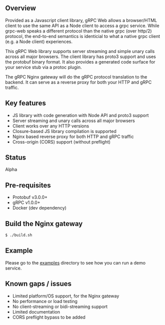 ## Overview

Provided as a Javascript client library, gRPC Web allows a browser/HTML client
to use the same API as a Node client to access a grpc service. While grpc-web
speaks a different protocol than the native grpc (over http/2) protocol, the
end-to-end semantics is identicial to what a native grpc client (e.g. a Node
client) experiences.

This gRPC Web library supports server streaming and simple unary calls across
all major browsers. The client library has proto3 support and uses the
protobuf binary format. It also provides a generated code surface for your
service stub via a protoc plugin.

The gRPC Nginx gateway will do the gRPC protocol translation to the backend.
It can serve as a reverse proxy for both your HTTP and gRPC traffic.

## Key features

* JS library with code generation with Node API and proto3 support
* Server streaming and unary calls across all major browsers
* Client works over any HTTP versions
* Closure-based JS library compilation is supported
* Nginx based reverse proxy for both HTTP and gRPC traffic
* Cross-origin (CORS) support (without preflight)

## Status

Alpha

## Pre-requisites

* Protobuf v3.0.0+
* gRPC v1.0.0+
* Docker (dev dependency)

## Build the Nginx gateway

```sh
$ ./build.sh
```

## Example

Please go to the [examples][] directory to see how you can run a demo service.

## Known gaps / issues

* Limited platform/OS support, for the Nginx gateway
* No performance or load testing
* No client-streaming or bidi-streaming support
* Limited documentation
* CORS preflight bypass to be added

[examples]:https://github.com/grpc/grpc-web/tree/master/net/grpc/gateway/examples/echo
